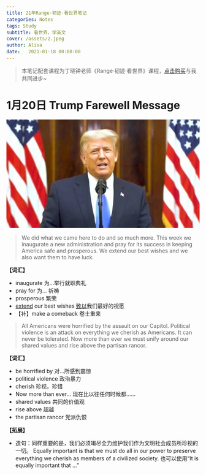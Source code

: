 ```yaml
---
title: 21年Range·韧迹·看世界笔记
categories: Notes
tags: Study
subtitle: 看世界，学英文
cover: /assets/2.jpeg
author: Alisa
date:   2021-01-18 00:00:00
---
```


> 本笔记配套课程为丁晓钟老师《Range·韧迹·看世界》课程，[点击购买](https://www.cctalk.com/m/group/89337346?xh_preshareid=21ffdabb-aca0-4329-b894-dc7f770c7a0e&xh_fshareuid=118391021&channel=copy&platform=pc)与我共同进步~

# 1月20日 Trump Farewell Message

![Trump Farewell Message](/assets/4.jpg)

> We did what we came here to do and so much more. This week we inaugurate a new administration and pray for its success in keeping America safe and prosperous. We extend our best wishes and we also want them to have luck.

**【词汇】**
- inaugurate  为...举行就职典礼
- pray for 为... 祈祷
- prosperous 繁荣
- <u>extend</u> our best wishes <u>致以</u>我们最好的祝愿
- 【补】make a comeback 卷土重来

> All Americans were horrified by the assault on our Capitol. Political violence is an attack on everything we cherish as Americans. It can never be tolerated. Now more than ever we must unify around our shared values and rise above the partisan rancor.

**【词汇】**
- be horrified by 对...所感到震惊
- political violence 政治暴力
- cherish 珍视，珍惜
- Now more than ever… 现在比以往任何时候都……
- shared values 共同的价值观
- rise above 超越
- the partisan rancor 党派仇恨

**【拓展】**
- 造句：同样重要的是，我们必须竭尽全力维护我们作为文明社会成员所珍视的一切。
Equally important is that we must do all in our power to preserve everything we cherish as members of a civilized society.
也可以使用“It is equally important that ...”